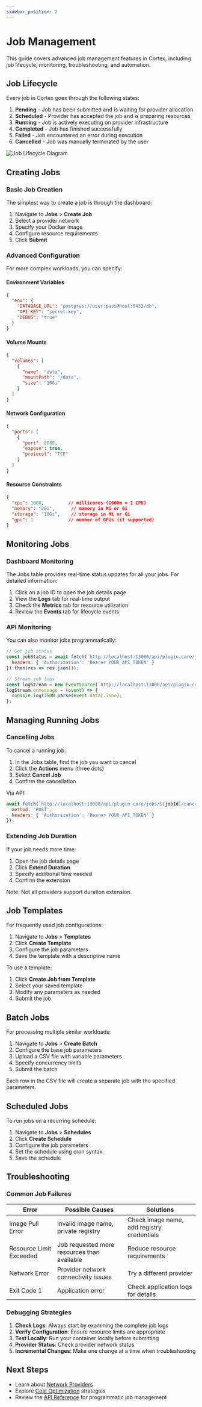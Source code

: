```yaml
---
sidebar_position: 2
---
```


# Job Management

This guide covers advanced job management features in Cortex, including job lifecycle, monitoring, troubleshooting, and automation.

## Job Lifecycle

Every job in Cortex goes through the following states:

1. **Pending** - Job has been submitted and is waiting for provider allocation
2. **Scheduled** - Provider has accepted the job and is preparing resources
3. **Running** - Job is actively executing on provider infrastructure
4. **Completed** - Job has finished successfully
5. **Failed** - Job encountered an error during execution
6. **Cancelled** - Job was manually terminated by the user

![Job Lifecycle Diagram](/img/job-lifecycle.png)

## Creating Jobs

### Basic Job Creation

The simplest way to create a job is through the dashboard:

1. Navigate to **Jobs** > **Create Job**
2. Select a provider network
3. Specify your Docker image
4. Configure resource requirements
5. Click **Submit**

### Advanced Configuration

For more complex workloads, you can specify:

#### Environment Variables

```json
{
  "env": {
    "DATABASE_URL": "postgres://user:pass@host:5432/db",
    "API_KEY": "secret-key",
    "DEBUG": "true"
  }
}
```

#### Volume Mounts

```json
{
  "volumes": [
    {
      "name": "data",
      "mountPath": "/data",
      "size": "10Gi"
    }
  ]
}
```

#### Network Configuration

```json
{
  "ports": [
    {
      "port": 8080,
      "expose": true,
      "protocol": "TCP"
    }
  ]
}
```

#### Resource Constraints

```json
{
  "cpu": 1000,         // millicores (1000m = 1 CPU)
  "memory": "2Gi",      // memory in Mi or Gi
  "storage": "10Gi",    // storage in Mi or Gi
  "gpu": 1             // number of GPUs (if supported)
}
```

## Monitoring Jobs

### Dashboard Monitoring

The Jobs table provides real-time status updates for all your jobs. For detailed information:

1. Click on a job ID to open the job details page
2. View the **Logs** tab for real-time output
3. Check the **Metrics** tab for resource utilization
4. Review the **Events** tab for lifecycle events

### API Monitoring

You can also monitor jobs programmatically:

```javascript
// Get job status
const jobStatus = await fetch(`http://localhost:13000/api/plugin-core/jobs/${jobId}`, {
  headers: { 'Authorization': 'Bearer YOUR_API_TOKEN' }
}).then(res => res.json());

// Stream job logs
const logStream = new EventSource(`http://localhost:13000/api/plugin-core/jobs/${jobId}/logs`);
logStream.onmessage = (event) => {
  console.log(JSON.parse(event.data).line);
};
```

## Managing Running Jobs

### Cancelling Jobs

To cancel a running job:

1. In the Jobs table, find the job you want to cancel
2. Click the **Actions** menu (three dots)
3. Select **Cancel Job**
4. Confirm the cancellation

Via API:

```javascript
await fetch(`http://localhost:13000/api/plugin-core/jobs/${jobId}/cancel`, {
  method: 'POST',
  headers: { 'Authorization': 'Bearer YOUR_API_TOKEN' }
});
```

### Extending Job Duration

If your job needs more time:

1. Open the job details page
2. Click **Extend Duration**
3. Specify additional time needed
4. Confirm the extension

Note: Not all providers support duration extension.

## Job Templates

For frequently used job configurations:

1. Navigate to **Jobs** > **Templates**
2. Click **Create Template**
3. Configure the job parameters
4. Save the template with a descriptive name

To use a template:
1. Click **Create Job from Template**
2. Select your saved template
3. Modify any parameters as needed
4. Submit the job

## Batch Jobs

For processing multiple similar workloads:

1. Navigate to **Jobs** > **Create Batch**
2. Configure the base job parameters
3. Upload a CSV file with variable parameters
4. Specify concurrency limits
5. Submit the batch

Each row in the CSV file will create a separate job with the specified parameters.

## Scheduled Jobs

To run jobs on a recurring schedule:

1. Navigate to **Jobs** > **Schedules**
2. Click **Create Schedule**
3. Configure the job parameters
4. Set the schedule using cron syntax
5. Save the schedule

## Troubleshooting

### Common Job Failures

| Error | Possible Causes | Solutions |
|-------|----------------|-----------|
| Image Pull Error | Invalid image name, private registry | Check image name, add registry credentials |
| Resource Limit Exceeded | Job requested more resources than available | Reduce resource requirements |
| Network Error | Provider network connectivity issues | Try a different provider |
| Exit Code 1 | Application error | Check application logs for details |

### Debugging Strategies

1. **Check Logs**: Always start by examining the complete job logs
2. **Verify Configuration**: Ensure resource limits are appropriate
3. **Test Locally**: Run your container locally before submitting
4. **Provider Status**: Check provider network status
5. **Incremental Changes**: Make one change at a time when troubleshooting

## Next Steps

- Learn about [Network Providers](./network-providers)
- Explore [Cost Optimization](./cost-optimization) strategies
- Review the [API Reference](../api/jobs) for programmatic job management
